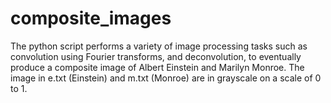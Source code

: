 # composite_images
The python script performs a variety of image processing tasks such as convolution using Fourier transforms, and deconvolution, to eventually produce a composite image of Albert Einstein and Marilyn Monroe. The image in e.txt (Einstein) and m.txt (Monroe) are in grayscale on a scale of 0 to 1.
